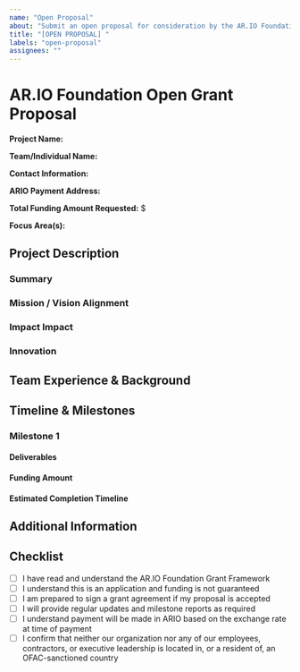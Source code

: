 ```yaml
---
name: "Open Proposal"
about: "Submit an open proposal for consideration by the AR.IO Foundation Grants Committee"
title: "[OPEN PROPOSAL] "
labels: "open-proposal"
assignees: ""
---
```


# AR.IO Foundation Open Grant Proposal

**Project Name:**
<!-- Provide a clear, concise name for your project -->

**Team/Individual Name:**  
<!-- Name of individual or entity submitting the proposal -->

**Contact Information:**  
<!-- Email for primary point of contact -->

**ARIO Payment Address:**  
<!-- Wallet address where grant funds should be sent -->

**Total Funding Amount Requested:** $  
<!-- Amount in USD, will be converted to ARIO at time of payment -->

**Focus Area(s):**  
<!-- Select all that apply:
- Developer Experience
- Integrations
- Search and Discovery
- Gateway Infrastructure and specialized implementations
- Community and Education
-->

## Project Description

### Summary
<!-- Provide a brief (1-2 paragraph) summary of your project -->

### Mission / Vision Alignment
<!-- Explain how this project aligns with the mission and vision of AR.IO Network -->

### Impact Impact
<!-- Explain how this project will positively impact the AR.IO Ecosystem -->
<!-- Who is the target audience for your proposal and how are you planning to engage them? -->
<!-- How will you measure the success of this project? What KPIs or metrics will you use? -->

### Innovation
<!-- Explain the core innovation the your idea or project brings to the AR.IO Ecosystem -->
<!-- How is your project or idea different/better thatn existing solutions (if any, show examples)? -->

## Team Experience & Background

<!-- Describe the relevant experience of each team member as it relates to this project -->
<!-- Please include links to previous works, Github and social profiles for all requests -->

## Timeline & Milestones

<!-- Break down your project into clear milestones with deliverables and estimated completion dates -->
<!-- We encourage you to include docs and diagrams to help us understand your archicture and proposed solution -->
<!-- For Medium and Large grants, payment will be made upon completion of each milestone -->
<!-- Please copy and paste the sections below and complete for each milestone -->

### Milestone 1

#### Deliverables

#### Funding Amount

#### Estimated Completion Timeline

## Additional Information

<!-- Any additional information that you think would be helpful for the Grants Committee -->

## Checklist

- [ ] I have read and understand the AR.IO Foundation Grant Framework
- [ ] I understand this is an application and funding is not guaranteed
- [ ] I am prepared to sign a grant agreement if my proposal is accepted
- [ ] I will provide regular updates and milestone reports as required
- [ ] I understand payment will be made in ARIO based on the exchange rate at time of payment
- [ ] I confirm that neither our organization nor any of our employees, contractors, or executive leadership is located in, or a resident of, an OFAC-sanctioned country
